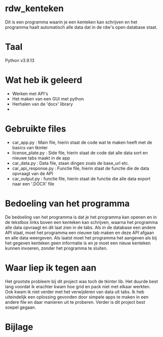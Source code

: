 # rdw_kenteken
Dit is een programma waarin je een kenteken kan schrijven en het programma haalt automatisch alle data dat in de rdw's open database staat.

# Taal
Python v3.9.13

# Wat heb ik geleerd

 * Werken met API's
 * Het maken van een GUI met python
 * Herhalen van de 'docx' library
 * 
 

# Gebruikte files

 * car_app.py : Main file, hierin staat de code wat te maken heeft met de basics van tkinter
 * license_plate.py : Side file, hierin staat de code dat alle data sort en nieuwe tabs maakt in de app
 * car_data.py : Data file, staan dingen zoals de base_url etc.
 * car_api_response.py : Functie file, hierin staat de functie die de data opvraagt van de API
 * car_output.py : functie file, hierin staat de functie die alle data export naar een '.DOCX' file


# Bedoeling van het programma

De bedoeling van het programma is dat je het programma kan openen en in de tekstbox links boven een kenteken kan schrijven, waarna het programma alle data opvraagt
en dit laat zien in de tabs. Als in de database een andere API staat, moet het programma een nieuwe tab maken en deze API afgaan en alle data weergeven.
Als laatst moet het programma het aangeven als bij het gegeven kenteken geen informatie is en je moet een nieuw kenteken kunnen invoeren, zonder het programma te sluiten.


# Waar liep ik tegen aan

Het grootste probleem bij dit project was toch de tkinter lib. Het duurde best lang voordat ik erachter kwam hoe grid en pack niet met elkaar werkten.
Ook kwam ik niet verder met het verwijderen van data uit tabs. Ik heb uiteindelijk een oplossing gevonden door simpele apps te maken in een andere file
en daar manieren uit te proberen. Verder is dit project best soepel gegaan.

# Bijlage


